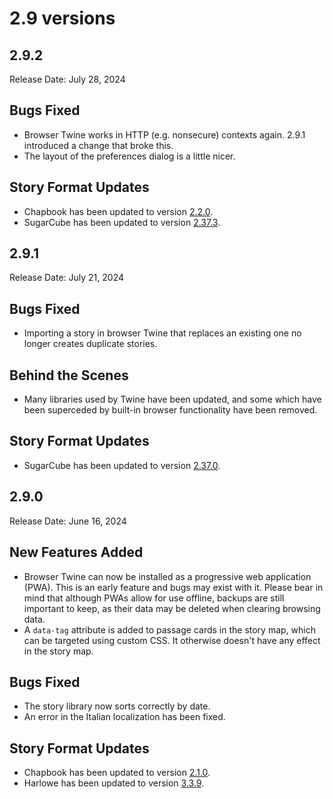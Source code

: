 # 2.9 versions

## 2.9.2

Release Date: July 28, 2024

## Bugs Fixed

- Browser Twine works in HTTP (e.g. nonsecure) contexts again. 2.9.1 introduced
  a change that broke this.
- The layout of the preferences dialog is a little nicer.

## Story Format Updates

- Chapbook has been updated to version [2.2.0](https://klembot.github.io/chapbook/guide/references/version-history.html#220-28-july-2024).
- SugarCube has been updated to version [2.37.3](http://www.motoslave.net/sugarcube/2/releases.php).

## 2.9.1

Release Date: July 21, 2024

## Bugs Fixed

- Importing a story in browser Twine that replaces an existing one no longer
  creates duplicate stories.

## Behind the Scenes

- Many libraries used by Twine have been updated, and some which have been
  superceded by built-in browser functionality have been removed.

## Story Format Updates

- SugarCube has been updated to version [2.37.0](http://www.motoslave.net/sugarcube/2/releases.php).

## 2.9.0

Release Date: June 16, 2024

## New Features Added

- Browser Twine can now be installed as a progressive web application (PWA).
  This is an early feature and bugs may exist with it. Please bear in mind that
  although PWAs allow for use offline, backups are still important to keep, as
  their data may be deleted when clearing browsing data.
- A `data-tag` attribute is added to passage cards in the story map, which can
  be targeted using custom CSS. It otherwise doesn't have any effect in the
  story map.

## Bugs Fixed

- The story library now sorts correctly by date.
- An error in the Italian localization has been fixed.

## Story Format Updates

- Chapbook has been updated to version
  [2.1.0](https://klembot.github.io/chapbook/guide/references/version-history.html#210-16-june-2024).
- Harlowe has been updated to version
  [3.3.9](<https://twine2.neocities.org/#changes_3.3.8-changes-(jan-03,-2024)>).
